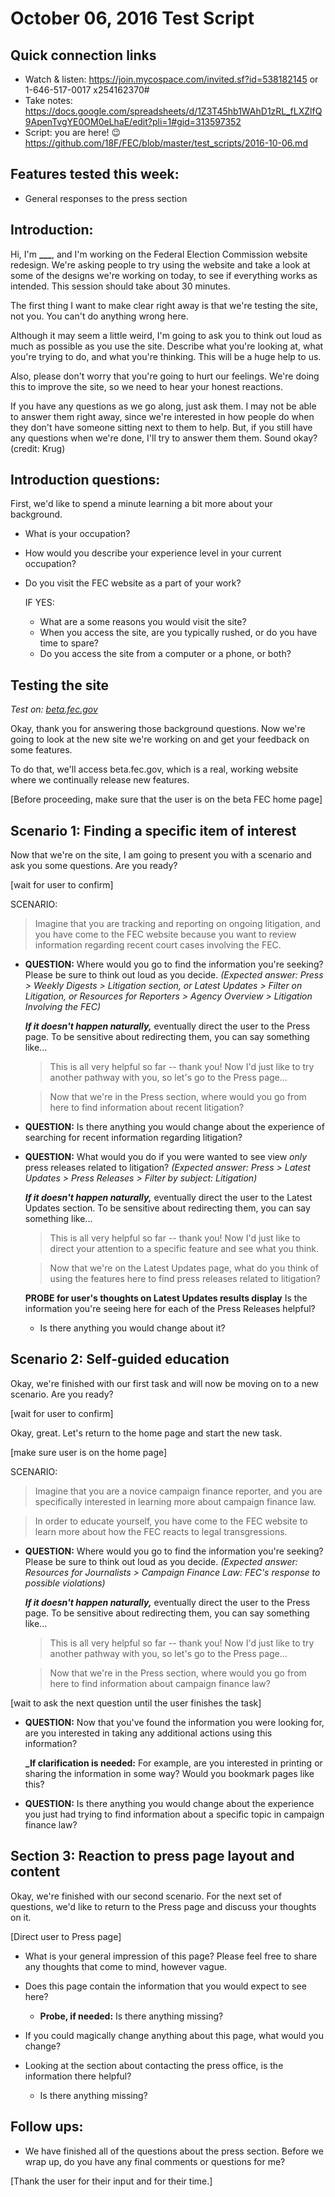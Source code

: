 # October 06, 2016 Test Script

## Quick connection links

- Watch & listen: <https://join.mycospace.com/invited.sf?id=538182145> or 1-646-517-0017 x254162370#
- Take notes: <https://docs.google.com/spreadsheets/d/1Z3T45hb1WAhD1zRL_fLXZlfQ9ApenTvgYE0OM0eLhaE/edit?pli=1#gid=313597352>
- Script: you are here! :wink: <https://github.com/18F/FEC/blob/master/test_scripts/2016-10-06.md>

## Features tested this week:

- General responses to the press section

## Introduction:

Hi, I'm **___**, and I'm working on the Federal Election Commission website redesign. We're asking people to try using the website and take a look at some of the designs we're working on today, to see if everything works as intended. This session should take about 30 minutes.

The first thing I want to make clear right away is that we're testing the site, not you. You can't do anything wrong here.

Although it may seem a little weird, I'm going to ask you to think out loud as much as possible as you use the site. Describe what you're looking at, what you're trying to do, and what you're thinking. This will be a huge help to us.

Also, please don't worry that you're going to hurt our feelings. We're doing this to improve the site, so we need to hear your honest reactions.

If you have any questions as we go along, just ask them. I may not be able to answer them right away, since we're interested in how people do when they don't have someone sitting next to them to help. But, if you still have any questions when we're done, I'll try to answer them them. Sound okay? (credit: Krug)

## Introduction questions:
First, we'd like to spend a minute learning a bit more about your background.

- What is your occupation?
- How would you describe your experience level in your current occupation?
- Do you visit the FEC website as a part of your work?

   IF YES:
   - What are a some reasons you would visit the site?
   - When you access the site, are you typically rushed, or do you have time to spare?
   - Do you access the site from a computer or a phone, or both?

## Testing the site
_Test on: [beta.fec.gov](https://beta.fec.gov)_

Okay, thank you for answering those background questions. Now we're going to look at the new site we're working on and get your feedback on some features.

To do that, we'll access beta.fec.gov, which is a real, working website where we continually release new features.

[Before proceeding, make sure that the user is on the beta FEC home page]

## Scenario 1: Finding a specific item of interest

Now that we're on the site, I am going to present you with a scenario and ask you some questions. Are you ready?

[wait for user to confirm]

SCENARIO:
> Imagine that you are tracking and reporting on ongoing litigation, and you have come to the FEC website because you want to review information regarding recent court cases involving the FEC.

- **QUESTION:** Where would you go to find the information you're seeking? Please be sure to think out loud as you decide. _(Expected answer: Press > Weekly Digests > Litigation section, or Latest Updates > Filter on Litigation, or Resources for Reporters > Agency Overview > Litigation Involving the FEC)_

    **_If it doesn't happen naturally,_** eventually direct the user to the Press page. To be sensitive about redirecting them, you can say something like...

    >This is all very helpful so far -- thank you! Now I'd just like to try another pathway with you, so let's go to the Press page...

    > Now that we're in the Press section, where would you go from here to find information about recent litigation?

- **QUESTION:** Is there anything you would change about the experience of searching for recent information regarding litigation?

- **QUESTION:** What would you do if you were wanted to see view _only_ press releases related to litigation? _(Expected answer: Press > Latest Updates > Press Releases > Filter by subject: Litigation)_

    **_If it doesn't happen naturally,_** eventually direct the user to the Latest Updates section. To be sensitive about redirecting them, you can say something like...

    >This is all very helpful so far -- thank you! Now I'd just like to direct your attention to a specific feature and see what you think.

    > Now that we're on the Latest Updates page, what do you think of using the features here to find press releases related to litigation?

    **PROBE for user's thoughts on Latest Updates results display** Is the information you're seeing here for each of the Press Releases helpful?

    - Is there anything you would change about it?


## Scenario 2: Self-guided education

Okay, we're finished with our first task and will now be moving on to a new scenario. Are you ready?

[wait for user to confirm]

Okay, great. Let's return to the home page and start the new task.

[make sure user is on the home page]

SCENARIO:
> Imagine that you are a novice campaign finance reporter, and you are specifically interested in learning more about campaign finance law.

> In order to educate yourself, you have come to the FEC website to learn more about how the FEC reacts to legal transgressions.

- **QUESTION:** Where would you go to find the information you're seeking? Please be sure to think out loud as you decide. _(Expected answer: Resources for Journalists > Campaign Finance Law: FEC's response to possible violations)_

    **_If it doesn't happen naturally,_** eventually direct the user to the Press page. To be sensitive about redirecting them, you can say something like...

    >This is all very helpful so far -- thank you! Now I'd just like to try another pathway with you, so let's go to the Press page...

    > Now that we're in the Press section, where would you go from here to find information about campaign finance law?

[wait to ask the next question until the user finishes the task]

- **QUESTION:** Now that you've found the information you were looking for, are you interested in taking any additional actions using this information?

    **_If clarification is needed:** For example, are you interested in printing or sharing the information in some way? Would you bookmark pages like this?

- **QUESTION:** Is there anything you would change about the experience you just had trying to find information about a specific topic in campaign finance law?

## Section 3: Reaction to press page layout and content

Okay, we're finished with our second scenario. For the next set of questions, we'd like to return to the Press page and discuss your thoughts on it.

[Direct user to Press page]

- What is your general impression of this page? Please feel free to share any thoughts that come to mind, however vague.

- Does this page contain the information that you would expect to see here?

   - **Probe, if needed:** Is there anything missing?


- If you could magically change anything about this page, what would you change?

- Looking at the section about contacting the press office, is the information there helpful?
    - Is there anything missing?


## Follow ups:
- We have finished all of the questions about the press section. Before we wrap up, do you have any final comments or questions for me?

[Thank the user for their input and for their time.]
